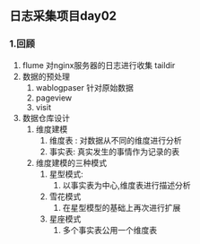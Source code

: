 ## 日志采集项目day02

### 1.回顾

1. flume 对nginx服务器的日志进行收集 taildir
2. 数据的预处理
   1. wablogpaser 针对原始数据
   2. pageview
   3. visit
3. 数据仓库设计
   1. 维度建模
      1. 维度表 : 对数据从不同的维度进行分析
      2. 事实表: 真实发生的事情作为记录的表
   2. 维度建模的三种模式
      1. 星型模式:
         1. 以事实表为中心,维度表进行描述分析
      2. 雪花模式
         1. 在星型模型的基础上再次进行扩展
      3. 星座模式
         1. 多个事实表公用一个维度表